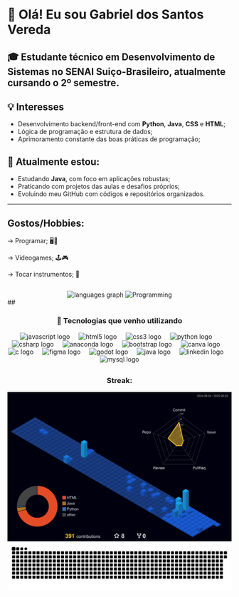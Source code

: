 # 👋 Olá! Eu sou Gabriel dos Santos Vereda

🎓 Estudante técnico em **Desenvolvimento de Sistemas** no **SENAI Suiço-Brasileiro**, atualmente cursando o **2º semestre**.
---

💡 **Interesses**
---
- Desenvolvimento backend/front-end com **Python**, **Java**, **CSS** e **HTML**;
- Lógica de programação e estrutura de dados;
- Aprimoramento constante das boas práticas de programação;

🚀 **Atualmente estou:**
---
- Estudando **Java**, com foco em aplicações robustas;
- Praticando com projetos das aulas e desafios próprios;
- Evoluindo meu GitHub com códigos e repositórios organizados.
---

**Gostos/Hobbies:**
---
<div align="left">
  <p>→ Programar; 🖥👾</p>
  <p>→ Videogames; 🕹🎮</p>
  <p>→ Tocar instrumentos; 🎸</p>
</div>
  
##
<div align="center">
   <img src="https://github-readme-stats.vercel.app/api/top-langs?username=BielVereda&locale=en&hide_title=false&layout=compact&card_width=320&langs_count=5&theme=vue-dark&hide_border=true&order=2&custom_title=Linguagens%20mais%20usadas:" height="200" alt="languages graph" />
   <img src="https://media3.giphy.com/media/v1.Y2lkPTc5MGI3NjExaXFtbjdpZHp3dzZ3NnB2aHl5eTY0YnUxNnc2NWxtaGM5Nm55cXphMCZlcD12MV9pbnRlcm5hbF9naWZfYnlfaWQmY3Q9Zw/78XCFBGOlS6keY1Bil/giphy.gif" height="200" alt="Programming"/>
</div>
##

<div align="center">
  <h3>🧰 Tecnologias que venho utilizando</h3>
  <img src="https://cdn.jsdelivr.net/gh/devicons/devicon/icons/javascript/javascript-original.svg" height="30" alt="javascript logo"  />
  <img width="12" />
  <img src="https://cdn.jsdelivr.net/gh/devicons/devicon/icons/html5/html5-original.svg" height="30" alt="html5 logo"  />
  <img width="12" />
  <img src="https://cdn.jsdelivr.net/gh/devicons/devicon/icons/css3/css3-original.svg" height="30" alt="css3 logo"  />
  <img width="12" />
  <img src="https://cdn.jsdelivr.net/gh/devicons/devicon/icons/python/python-original.svg" height="30" alt="python logo"  />
  <img width="12" />
  <img src="https://cdn.jsdelivr.net/gh/devicons/devicon/icons/csharp/csharp-original.svg" height="30" alt="csharp logo"  />
  <img width="12" />
  <img src="https://cdn.jsdelivr.net/gh/devicons/devicon/icons/anaconda/anaconda-original.svg" height="30" alt="anaconda logo"  />
  <img width="12" />
  <img src="https://cdn.jsdelivr.net/gh/devicons/devicon/icons/bootstrap/bootstrap-original.svg" height="30" alt="bootstrap logo"  />
  <img width="12" />
  <img src="https://cdn.jsdelivr.net/gh/devicons/devicon/icons/canva/canva-original.svg" height="30" alt="canva logo"  />
  <img width="12" />
  <img src="https://cdn.jsdelivr.net/gh/devicons/devicon/icons/c/c-original.svg" height="30" alt="c logo"  />
  <img width="12" />
  <img src="https://cdn.jsdelivr.net/gh/devicons/devicon/icons/figma/figma-original.svg" height="30" alt="figma logo"  />
  <img width="12" />
  <img src="https://cdn.jsdelivr.net/gh/devicons/devicon/icons/godot/godot-original.svg" height="30" alt="godot logo"  />
  <img width="12" />
  <img src="https://cdn.jsdelivr.net/gh/devicons/devicon/icons/java/java-original.svg" height="30" alt="java logo"  />
  <img width="12" />
  <img src="https://cdn.jsdelivr.net/gh/devicons/devicon/icons/linkedin/linkedin-original.svg" height="30" alt="linkedin logo"  />
  <img width="12" />
  <img src="https://cdn.jsdelivr.net/gh/devicons/devicon/icons/mysql/mysql-original.svg" height="30" alt="mysql logo"  />
</div>

##
<div align="center">
  <h3>Streak:</h3>
</div>
<img src="./profile-3d-contrib/profile-night-view.svg" alt="Gráfico de contribuições 3D"/>
<img src="https://raw.githubusercontent.com/BielVereda/BielVereda/main/dist/github-contribution-grid-snake-dark.svg"/>
